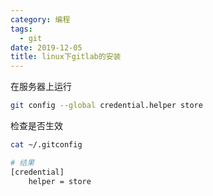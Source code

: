 ```yaml
---
category: 编程
tags:
  - git
date: 2019-12-05
title: linux下gitlab的安装
---
```


在服务器上运行
```sh
git config --global credential.helper store
```

检查是否生效
```sh
cat ~/.gitconfig

# 结果
[credential]
    helper = store
```